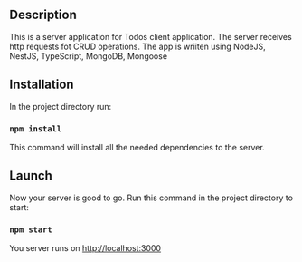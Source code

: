 ## Description

This is a server application for Todos client application. The server receives http requests fot CRUD operations. 
The app is wriiten using NodeJS, NestJS, TypeScript, MongoDB, Mongoose

## Installation

In the project directory run:

### `npm install`

This command will install all the needed dependencies to the server.

## Launch

Now your server is good to go.
Run this command in the project directory to start:

### `npm start`

You server runs on [http://localhost:3000](http://localhost:3000)
